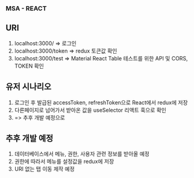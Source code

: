 ### MSA - REACT

## URI
1. localhost:3000/ => 로그인
2. localhost:3000/token => redux 토큰값 확인
3. localhost:3000/test => Material React Table 테스트를 위한 API 및 CORS, TOKEN 확인
## 유저 시나리오 
1. 로그인 후 발급된 accessToken, refreshToken으로 React에서 redux에 저장
2. 다른페이지로 넘어가서 받아온 값을 useSelector 리액트 훅으로 확인 
3. => 추후 개발 예정으로 

## 추후 개발 예정
1. 데이터베이스에서 메뉴, 권한, 사용자 관련 정보를 받아올 예정
2. 권한에 따라서 메뉴를 설정값을 redux에 저장
3. URI 없는 탭 이동 제작 예정
